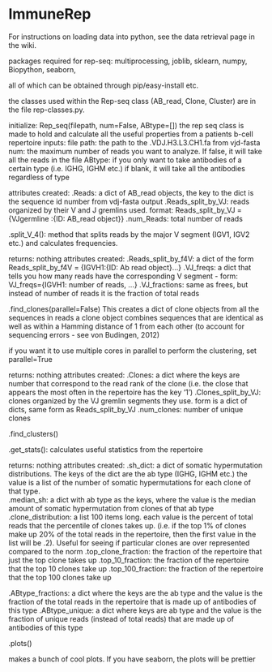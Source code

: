 ImmuneRep
=========
For instructions on loading data into python, see the data retrieval page in the wiki.

packages required for rep-seq:
multiprocessing, 
joblib,
sklearn,
numpy,
Biopython,
seaborn,

all of which can be obtained through pip/easy-install etc.  

the classes used within the Rep-seq class (AB_read, Clone, Cluster) are in the file rep-classes.py.  

initialize:
Rep_seq(filepath, num=False, ABtype=[])
the rep seq class is made to hold and calculate all the useful properties from a patients b-cell repertoire
inputs:
file path: the path to the .VDJ.H3.L3.CH1.fa from vjd-fasta
num: the maximum number of reads you want to analyze.  If false, it will take all the reads in the file
ABtype: if you only want to take antibodies of a certain type (i.e. IGHG, IGHM etc.)  if blank, it will take all the antibodies regardless of type

attributes created:
.Reads: a dict of AB_read objects, the key to the dict is the sequence id number from vdj-fasta output
.Reads_split_by_VJ: reads organized by their V and J gremlins used.  format: Reads_split_by_VJ = {VJgermline :{ID: AB_read object}}
.num_Reads: total number of reads


.split_V_4():
method that splits reads by the major V segment (IGV1, IGV2 etc.) and calculates frequencies.

returns: nothing
attributes created: 
.Reads_split_by_f4V: a dict of the form Reads_split_by_f4V = {IGVH1:{ID: Ab read object}…}
.VJ_freqs: a dict that tells you how many reads have the corresponding V segment - form:  VJ_freqs={IGVH1: number of reads, …}
.VJ_fractions: same as frees, but instead of number of reads it is the fraction of total reads



.find_clones(parallel=False)
This creates a dict of clone objects from all the sequences in reads a clone object combines sequences that are identical as well as within a Hamming distance of 1 from each other (to account for sequencing errors - see von Budingen, 2012)

if you want it to use multiple cores in parallel to perform the clustering, set parallel=True

returns: nothing
attributes created:
.Clones: a dict where the keys are number that correspond to the read rank of the clone (i.e. the close that appears the most often in the repertoire has the key ‘1’)
.Clones_split_by_VJ: clones organized by the VJ gremlin segments they use.  form is a dict of dicts, same form as Reads_split_by_VJ
.num_clones: number of unique clones



.find_clusters()


.get_stats():
calculates useful statistics from the repertoire

returns: nothing
attributes created:
.sh_dict: a dict of somatic hypermutation distributions.  The keys of the dict are the ab type (IGHG, IGHM etc.) the value is a list of the number of somatic hypermutations for each clone of that type.  
.median_sh: a dict with ab type as the keys, where the value is the median amount of somatic hypermutation from clones of that ab type
.clone_distribution: a list 100 items long.  each value is the percent of total reads that the percentile of clones takes up.  (i.e. if the top 1% of clones make up 20% of the total reads in the repertoire, then the first value in the list will be .2).  Useful for seeing if particular clones are over represented compared to the norm
.top_clone_fraction: the fraction of the repertoire that just the top clone takes up
.top_10_fraction: the fraction of the repertoire that the top 10 clones take up
.top_100_fraction: the fraction of the repertoire that the top 100 clones take up

.ABtype_fractions: a dict where the keys are the ab type and the value is the fraction of the total reads in the repertoire that is made up of antibodies of this type
.ABtype_unique: a dict where keys are ab type and the value is the fraction of unique reads (instead of total reads) that are made up of antibodies of this type



.plots()

makes a bunch of cool plots.  If you have seaborn, the plots will be prettier


